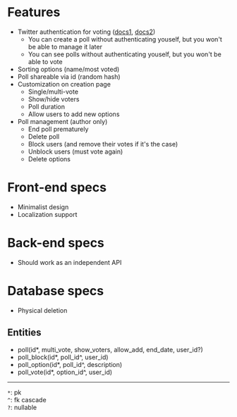 # Features
- Twitter authentication for voting ([docs1](https://developer.twitter.com/en/docs/basics/authentication/guides/log-in-with-twitter), [docs2](https://docs.microsoft.com/en-us/aspnet/core/security/authentication/social/twitter-logins?view=aspnetcore-3.1))
  - You can create a poll without authenticating youself, but you won't be able to manage it later
  - You can see polls without authenticating youself, but you won't be able to vote
- Sorting options (name/most voted)
- Poll shareable via id (random hash)
- Customization on creation page
  - Single/multi-vote
  - Show/hide voters
  - Poll duration
  - Allow users to add new options
- Poll management (author only)
  - End poll prematurely
  - Delete poll
  - Block users (and remove their votes if it's the case)
  - Unblock users (must vote again)
  - Delete options

# Front-end specs
- Minimalist design
- Localization support

# Back-end specs
- Should work as an independent API

# Database specs
- Physical deletion

## Entities
- poll(id*, multi_vote, show_voters, allow_add, end_date, user_id?)
- poll_block(id*, poll_id^, user_id)
- poll_option(id*, poll_id^, description)
- poll_vote(id*, option_id^, user_id)

---
`*`: pk  
`^`: fk cascade  
`?`: nullable
